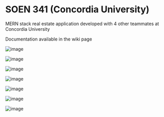 # SOEN 341 (Concordia University)

MERN stack real estate application developed with 4 other teammates at Concordia University

Documentation available in the wiki page

![image](https://github.com/ryad-all/Real-Estate-WebApplication/assets/100645955/8530386e-5ff2-4fd6-af39-2120da9d6a6a)

![image](https://github.com/ryad-all/Real-Estate-WebApplication/assets/100645955/b5732a23-74e1-4a08-826e-ba3e2bbc608c)

![image](https://github.com/ryad-all/Real-Estate-WebApplication/assets/100645955/77cfb189-366d-46e6-bb00-233a3d109fc3)

![image](https://github.com/ryad-all/Real-Estate-WebApplication/assets/100645955/b8128d6f-8c01-451a-bf4d-d03cc03254db)

![image](https://github.com/ryad-all/Real-Estate-WebApplication/assets/100645955/9aacaa51-a6c8-4fd4-8cbf-cbec40f46e34)

![image](https://github.com/ryad-all/Real-Estate-WebApplication/assets/100645955/917400fe-d2eb-4d93-b4f3-4de5d535e273)

![image](https://github.com/ryad-all/Real-Estate-WebApplication/assets/100645955/5eb829fd-14dc-4acd-9991-ffd2be4f04f2)
